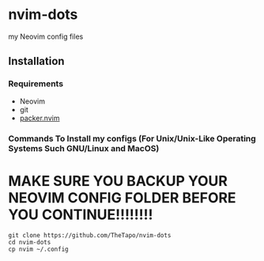 # nvim-dots
my Neovim config files 
## Installation
### Requirements
- Neovim
- git
- [packer.nvim](https://github.com/wbthomason/packer.nvim)
### Commands To Install my configs (For Unix/Unix-Like Operating Systems Such GNU/Linux and MacOS)
# MAKE SURE YOU BACKUP YOUR NEOVIM CONFIG FOLDER BEFORE YOU CONTINUE!!!!!!!!
```
git clone https://github.com/TheTapo/nvim-dots
cd nvim-dots
cp nvim ~/.config
```
